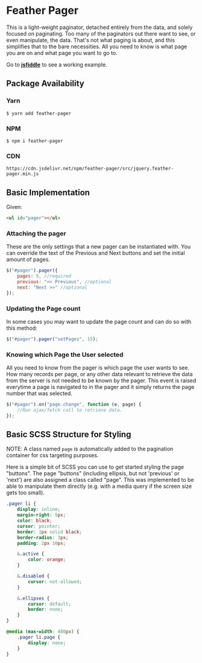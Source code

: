 # Feather Pager 
This is a light-weight paginator, detached entirely from the data, and solely focused on paginating. Too many of the paginators out there want to see, or even manipulate, the data. That's not what paging is about, and this simplifies that to the bare necessities. All you need to know is what page you are on and what page you want to go to.

Go to **[jsfiddle](https://jsfiddle.net/seraphx2/b7kv8g9a/)** to see a working example.

## Package Availability
### Yarn
`$ yarn add feather-pager`
### NPM
`$ npm i feather-pager`
### CDN
`https://cdn.jsdelivr.net/npm/feather-pager/src/jquery.feather-pager.min.js`

## Basic Implementation
Given:
```html
<ul id="pager"></ul>
```

### Attaching the pager
These are the only settings that a new pager can be instantiated with. You can override the text of the Previous and Next buttons and set the initial amount of pages.
```js
$("#pager").pager({
    pages: 5, //required
    previous: "<< Previous", //optional
	next: "Next >>" //optional
});
```

### Updating the Page count
In some cases you may want to update the page count and can do so with this method:
```js
$("#pager").pager("setPages", 15);
```

### Knowing which Page the User selected
All you need to know from the pager is which page the user wants to see. How many records per page, or any other data relevant to retrieve the data from the server is not needed to be known by the pager. This event is raised everytime a page is navigated to in the pager and it simply returns the page number that was selected.
```js
$("#pager").on("page.change", function (e, page) {
	//Run ajax/fetch call to retrieve data.
});
```

## Basic SCSS Structure for Styling
NOTE: A class named `page` is automatically added to the pagination container for css targeting purposes.

Here is a simple bit of SCSS you can use to get started styling the page "buttons". The page "buttons" (including ellipsis, but not 'previous' or 'next') are also assigned a class called "page". This was implemented to be able to manipulate them directly (e.g. with a media query if the screen size gets too small).
```css
.pager li {
    display: inline;
    margin-right: 5px;
    color: black;
    cursor: pointer;
    border: 1px solid black;
    border-radius: 3px;
    padding: 2px 10px;

    &.active {
        color: orange;
    }

    &.disabled {
        cursor: not-allowed;
    }

    &.ellipses {
        cursor: default;
        border: none;
    }
}

@media (max-width: 480px) {
    .pager li.page {
        display: none;
    }
}
```